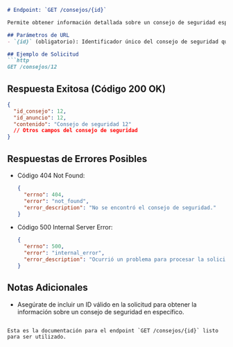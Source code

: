 ```markdown
# Endpoint: `GET /consejos/{id}`

Permite obtener información detallada sobre un consejo de seguridad específico mediante su identificador único.

## Parámetros de URL
- `{id}` (obligatorio): Identificador único del consejo de seguridad que se desea recuperar.

## Ejemplo de Solicitud
```http
GET /consejos/12
```

## Respuesta Exitosa (Código 200 OK)
```json
{
  "id_consejo": 12,
  "id_anuncio": 12,
  "contenido": "Consejo de seguridad 12"
  // Otros campos del consejo de seguridad
}
```

## Respuestas de Errores Posibles
- Código 404 Not Found:

  ```json
  {
    "errno": 404,
    "error": "not_found",
    "error_description": "No se encontró el consejo de seguridad."
  }
  ```

- Código 500 Internal Server Error:
  ```json
  {
    "errno": 500,
    "error": "internal_error",
    "error_description": "Ocurrió un problema para procesar la solicitud."
  }
  ```

## Notas Adicionales

- Asegúrate de incluir un ID válido en la solicitud para obtener la información sobre un consejo de seguridad en específico.
```

Esta es la documentación para el endpoint `GET /consejos/{id}` listo para ser utilizado.